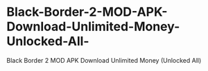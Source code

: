 # Black-Border-2-MOD-APK-Download-Unlimited-Money-Unlocked-All-
Black Border 2 MOD APK Download Unlimited Money (Unlocked All)
